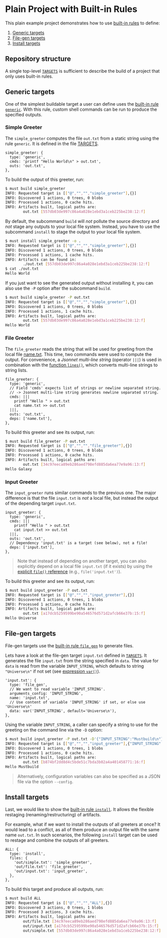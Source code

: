 # Plain Project with Built-in Rules

This plain example project demonstrates how to use
[built-in rules](https://github.com/just-buildsystem/justbuild/blob/master/doc/concepts/built-in-rules.md) to define:

1. [Generic targets](#generic-targets)
2. [File-gen targets](#file-gen-targets)
3. [Install targets](#install-targets)

## Repository structure

A single top-level [`TARGETS`](./TARGETS) is sufficient to describe the build of
a project that only uses built-in rules.

## Generic targets

One of the simplest buildable target a user can define uses the [built-in rule
`generic`](https://github.com/just-buildsystem/justbuild/blob/master/doc/concepts/built-in-rules.md#generic).
With this rule, custom shell commands can be run to produce the specified
outputs.


### Simple Greeter

The `simple_greeter` computes the file `out.txt` from a static string using the
rule `generic`. It is defined in the file [TARGETS](./TARGETS).

```jsonnet
simple_greeter: {
  type: 'generic',
  cmds: 'printf "Hello World\n" > out.txt',
  outs: 'out.txt',
},
```

To build the output of this greeter, run:

```sh
$ must build simple_greeter
INFO: Requested target is [["@","","","simple_greeter"],{}]
INFO: Discovered 1 actions, 0 trees, 0 blobs
INFO: Processed 1 actions, 0 cache hits.
INFO: Artifacts built, logical paths are:
        out.txt [557db03de997c86a4a028e1ebd3a1ceb225be238:12:f]
```

By default, the subcommand `build` will *not* pollute the source directory and
*not* stage any
outputs to your local file system. Instead, you have to use the subcommand
`install` to stage the output to your local file system.

```sh
$ must install simple_greeter -o .
INFO: Requested target is [["@","","","simple_greeter"],{}]
INFO: Discovered 1 actions, 0 trees, 0 blobs
INFO: Processed 1 actions, 1 cache hits.
INFO: Artifacts can be found in:
        ./out.txt [557db03de997c86a4a028e1ebd3a1ceb225be238:12:f]
$ cat ./out.txt
Hello World
```

If you just want to see the generated output without installing it, you can also
use the `-P` option after the subcommand `build`.

```sh
$ must build simple_greeter -P out.txt
INFO: Requested target is [["@","","","simple_greeter"],{}]
INFO: Discovered 1 actions, 0 trees, 0 blobs
INFO: Processed 1 actions, 1 cache hits.
INFO: Artifacts built, logical paths are:
        out.txt [557db03de997c86a4a028e1ebd3a1ceb225be238:12:f]
Hello World
```

### File Greeter

The `file_greeter` reads the string that will be used for greeting from the
local file [name.txt](./name.txt). This time, two commands were used to compute
the output. For convenience, a *Jsonnet multi-line string* (operator `|||`) is
used in combination with the [function `lines()`](../../doc/must-lang.md#lines),
which converts multi-line strings to string lists.

```jsonnet
file_greeter: {
  type: 'generic',
  // Field 'cmds' expects list of strings or newline separated string.
  // -> Jsonnet multi-line string generates newline separated string.
  cmds: |||
    printf "Hello " > out.txt
    cat name.txt >> out.txt
  |||,
  outs: 'out.txt',
  deps: ['name.txt'],
},
```

To build this greeter and see its output, run:

```sh
$ must build file_greeter -P out.txt
INFO: Requested target is [["@","","","file_greeter"],{}]
INFO: Discovered 1 actions, 0 trees, 0 blobs
INFO: Processed 1 actions, 0 cache hits.
INFO: Artifacts built, logical paths are:
        out.txt [34c97eeca89eb286aed798efd885da6ea77e9a96:13:f]
Hello Galaxy
```

### Input Greeter

The `input_greeter` runs similar commands to the previous one. The major
difference is that the file `input.txt` is *not* a local file, but instead the
output of the depending target `input.txt`.

```jsonnet
input_greeter: {
  type: 'generic',
  cmds: |||
    printf "Hello " > out.txt
    cat input.txt >> out.txt
  |||,
  outs: 'out.txt',
  // Dependency 'input.txt' is a target (see below), not a file!
  deps: ['input.txt'],
},
```

> Note that instead of depending on another target, you can also explicitly
> depend on a local file `input.txt` (if it exists) by using the [explicit
> `file()` reference](../../doc/must-lang.md#file) (e.g., `file('input.txt')`).

To build this greeter and see its output, run:

```sh
$ must build input_greeter -P out.txt
INFO: Requested target is [["@","","","input_greeter"],{}]
INFO: Discovered 1 actions, 0 trees, 1 blobs
INFO: Processed 1 actions, 0 cache hits.
INFO: Artifacts built, logical paths are:
        out.txt [a17dcb5259599be90a546576d571d2afcb66e37b:15:f]
Hello Universe
```

## File-gen targets

File-gen targets use the [built-in
rule
`file_gen`](https://github.com/just-buildsystem/justbuild/blob/master/doc/concepts/built-in-rules.md#file_gen)
to generate files.

Lets have a look at the file-gen target `input.txt` defined in
[`TARGETS`](./TARGETS). It generates the file `input.txt` from the string
specified in `data`. The value
for `data` is read from the variable `INPUT_STRING`, which defaults to string
`"Universe\n"` if not set (see [expression
`var()`](../../doc/must-lang.md#var)).

```jsonnet
'input.txt': {
  type: 'file_gen',
  // We want to read variable 'INPUT_STRING'.
  arguments_config: 'INPUT_STRING',
  name: 'input.txt',
  // Use content of variable 'INPUT_STRING' if set, or else use 'Universe\n'
  data: var('INPUT_STRING', default='Universe\n'),
},
```

Using the variable `INPUT_STRING`, a caller can specify a string to use for the
greeting on the command line via the `-D` option:

```sh
$ must build input_greeter -P out.txt -D'{"INPUT_STRING":"Mustbuild\n"}'
INFO: Requested target is [["@","","","input_greeter"],{"INPUT_STRING":"Mustbuild\n"}]
INFO: Discovered 1 actions, 0 trees, 1 blobs
INFO: Processed 1 actions, 0 cache hits.
INFO: Artifacts built, logical paths are:
        out.txt [b874bf2dd8d4c5bde51c7bda3b02a4a401458771:16:f]
Hello Mustbuild
```

> Alternatively, configuration variables can also be specified as a JSON file
> via the option `--config`.

## Install targets

Last, we would like to show the [built-in rule
`install`](https://github.com/just-buildsystem/justbuild/blob/master/doc/concepts/built-in-rules.md#install).
It allows the flexible restaging (renaming/restructuring) of artifacts.

For example, what if we want to install the outputs of all greeters at once? It
would lead to a conflict, as all of them produce an output file with the same
name `out.txt`. In such scenarios, the following `install` target can be used to
restage and combine the outputs of all greeters.

```jsonnet
ALL: {
  type: 'install',
  files: {
    'out/simple.txt': 'simple_greeter',
    'out/file.txt': 'file_greeter',
    'out/input.txt': 'input_greeter',
  },
},
```

To build this target and produce all outputs, run:

```sh
$ must build ALL
INFO: Requested target is [["@","","","ALL"],{}]
INFO: Discovered 3 actions, 0 trees, 1 blobs
INFO: Processed 3 actions, 3 cache hits.
INFO: Artifacts built, logical paths are:
        out/file.txt [34c97eeca89eb286aed798efd885da6ea77e9a96:13:f]
        out/input.txt [a17dcb5259599be90a546576d571d2afcb66e37b:15:f]
        out/simple.txt [557db03de997c86a4a028e1ebd3a1ceb225be238:12:f]
```
